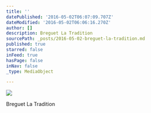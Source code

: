 ```yaml
---
title: ''
datePublished: '2016-05-02T06:07:09.707Z'
dateModified: '2016-05-02T06:06:16.270Z'
author: []
description: Breguet La Tradition
sourcePath: _posts/2016-05-02-breguet-la-tradition.md
published: true
starred: false
inFeed: true
hasPage: false
inNav: false
_type: MediaObject

---
```

![](https://the-grid-user-content.s3-us-west-2.amazonaws.com/1dbb7078-9d3f-444c-b00c-addde620f135.jpg)

Breguet La Tradition